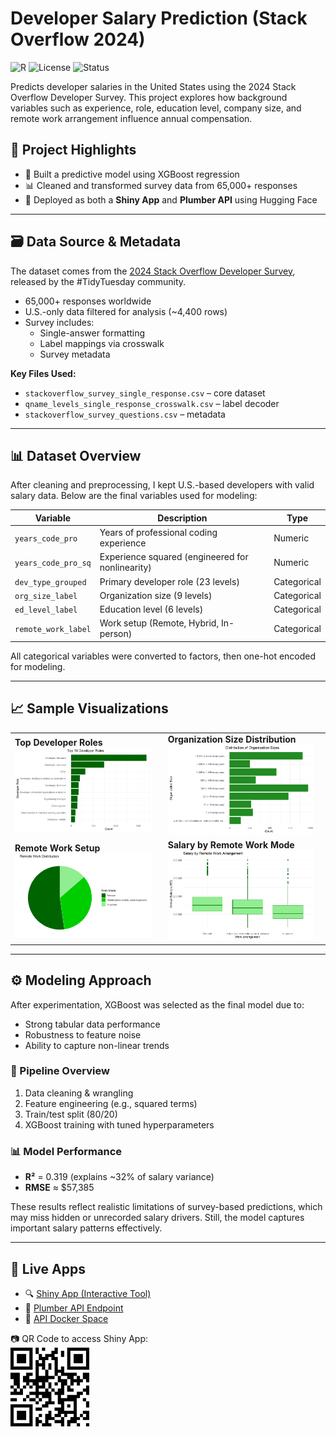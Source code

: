 # Developer Salary Prediction (Stack Overflow 2024)
![R](https://img.shields.io/badge/language-R-blue)
![License](https://img.shields.io/badge/license-MIT-green)
![Status](https://img.shields.io/badge/deployed-HuggingFace-blue)

Predicts developer salaries in the United States using the 2024 Stack Overflow Developer Survey. This project explores how background variables such as experience, role, education level, company size, and remote work arrangement influence annual compensation.

## 📌 Project Highlights

- 🧠 Built a predictive model using XGBoost regression  
- 📊 Cleaned and transformed survey data from 65,000+ responses  
- 🚀 Deployed as both a **Shiny App** and **Plumber API** using Hugging Face  

---

## 🗃️ Data Source & Metadata

The dataset comes from the [2024 Stack Overflow Developer Survey](https://survey.stackoverflow.co/2024/), released by the #TidyTuesday community.

- 65,000+ responses worldwide  
- U.S.-only data filtered for analysis (~4,400 rows)  
- Survey includes:  
  - Single-answer formatting  
  - Label mappings via crosswalk  
  - Survey metadata  

**Key Files Used:**
- `stackoverflow_survey_single_response.csv` – core dataset  
- `qname_levels_single_response_crosswalk.csv` – label decoder  
- `stackoverflow_survey_questions.csv` – metadata  

---

## 📊 Dataset Overview

After cleaning and preprocessing, I kept U.S.-based developers with valid salary data. Below are the final variables used for modeling:

| Variable              | Description                                         | Type        |
|----------------------|-----------------------------------------------------|-------------|
| `years_code_pro`     | Years of professional coding experience             | Numeric     |
| `years_code_pro_sq`  | Experience squared (engineered for nonlinearity)    | Numeric     |
| `dev_type_grouped`   | Primary developer role (23 levels)                  | Categorical |
| `org_size_label`     | Organization size (9 levels)                        | Categorical |
| `ed_level_label`     | Education level (6 levels)                          | Categorical |
| `remote_work_label`  | Work setup (Remote, Hybrid, In-person)              | Categorical |

All categorical variables were converted to factors, then one-hot encoded for modeling.

---

## 📈 Sample Visualizations

<table>
  <tr>
    <td><strong>Top Developer Roles</strong><br><img src="assets/top_roles.png" width="95%"/></td>
    <td><strong>Organization Size Distribution</strong><br><img src="assets/org_size.png" width="95%"/></td>
  </tr>
  <tr>
    <td><strong>Remote Work Setup</strong><br><img src="assets/remote_work_pie.png" width="95%"/></td>
    <td><strong>Salary by Remote Work Mode</strong><br><img src="assets/salary_by_work_mode.png" width="95%"/></td>
  </tr>
</table>

---

## ⚙️ Modeling Approach

After experimentation, XGBoost was selected as the final model due to:

- Strong tabular data performance  
- Robustness to feature noise  
- Ability to capture non-linear trends  

### 📌 Pipeline Overview

1. Data cleaning & wrangling  
2. Feature engineering (e.g., squared terms)  
3. Train/test split (80/20)  
4. XGBoost training with tuned hyperparameters  

### 📊 Model Performance

- **R²** = 0.319 (explains ~32% of salary variance)  
- **RMSE** ≈ $57,385  

These results reflect realistic limitations of survey-based predictions, which may miss hidden or unrecorded salary drivers. Still, the model captures important salary patterns effectively.

---

## 🔗 Live Apps

- 🔍 [Shiny App (Interactive Tool)](https://huggingface.co/spaces/joooobin/salary-predictor-shiny)  
- 🧪 [Plumber API Endpoint](https://joooobin-salary-predictor-api.hf.space/__docs__/)  
- 🐳 [API Docker Space](https://huggingface.co/spaces/joooobin/salary-predictor-api)

📷 QR Code to access Shiny App:  
<img src="assets/joubin-shiny-400.png" width="25%"/>
